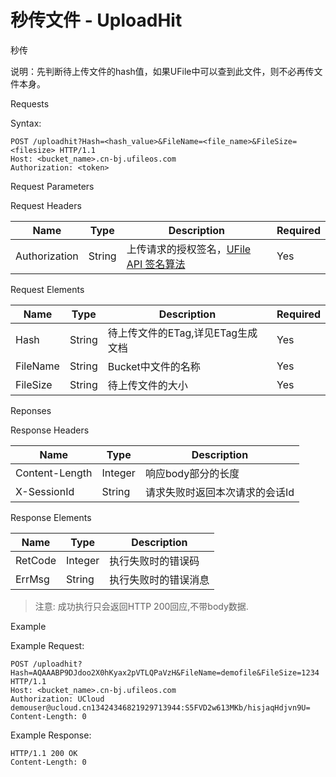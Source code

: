 # 秒传文件 - UploadHit 

秒传

说明：先判断待上传文件的hash值，如果UFile中可以查到此文件，则不必再传文件本身。

Requests

Syntax:

```
POST /uploadhit?Hash=<hash_value>&FileName=<file_name>&FileSize=<filesize> HTTP/1.1
Host: <bucket_name>.cn-bj.ufileos.com
Authorization: <token>
```
Request Parameters

Request Headers

|Name         |Type  |Description|Required|
|---|---|---|---|
|Authorization|String|上传请求的授权签名，[UFile API 签名算法](https://docs.ucloud.cn/ufile/api/authorization?id=%e6%96%87%e4%bb%b6%e7%ae%a1%e7%90%86%e7%ad%be%e5%90%8d%e7%ae%97%e6%b3%95)   |Yes     |

Request Elements

|Name    |Type  |Description          |Required|
|---|---|---|---|
|Hash    |String|待上传文件的ETag,详见ETag生成文档|Yes     |
|FileName|String|Bucket中文件的名称         |Yes     |
|FileSize|String|待上传文件的大小             |Yes     |

Reponses

Response Headers

|Name          |Type   |Description     |
|---|---|---|
|Content-Length|Integer|响应body部分的长度     |
|X-SessionId   |String |请求失败时返回本次请求的会话Id|

Response Elements

|Name   |Type   |Description|
|---|---|---|
|RetCode|Integer|执行失败时的错误码  |
|ErrMsg |String |执行失败时的错误消息 |

> 注意: 成功执行只会返回HTTP 200回应,不带body数据.

Example

Example Request:

```
POST /uploadhit?Hash=AQAAABP9DJdoo2X0hKyax2pVTLQPaVzH&FileName=demofile&FileSize=1234 HTTP/1.1
Host: <bucket_name>.cn-bj.ufileos.com
Authorization: UCloud demouser@ucloud.cn13424346821929713944:S5FVD2w613MKb/hisjaqHdjvn9U=
Content-Length: 0
```
Example Response:

```
HTTP/1.1 200 OK
Content-Length: 0
```


